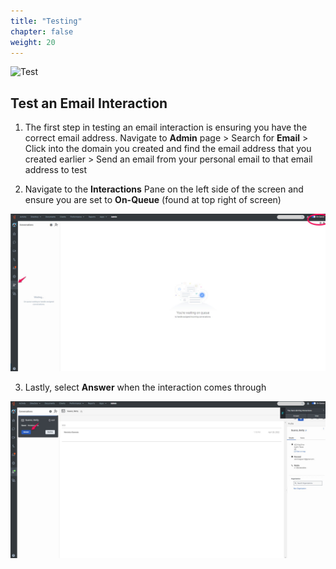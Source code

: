 ```yaml
---
title: "Testing"
chapter: false
weight: 20
---
```

![Test](/images/testingfinal.jpg)

## Test an Email Interaction

1. The first step in testing an email interaction is ensuring you have the correct email address. Navigate to **Admin** page > Search for **Email** > Click into the domain you created and find the email address that you created earlier > Send an email from your personal email to that email address to test

2. Navigate to the **Interactions** Pane on the left side of the screen and ensure you are set to **On-Queue** (found at top right of screen)

![interactionpane](/images/interactionpane.jpg)

3. Lastly, select **Answer** when the interaction comes through

![incomingemail](/images/incomingemail.jpg)